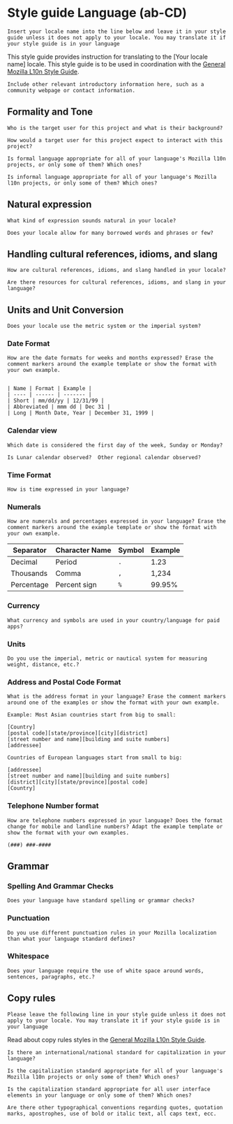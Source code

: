 # Style guide Language (ab-CD)

<!-- toc -->

	Insert your locale name into the line below and leave it in your style guide unless it does not apply to your locale. You may translate it if your style guide is in your language

This style guide provides instruction for translating to the [Your locale name] locale. This style guide is to be used in coordination with the [General Mozilla L10n Style Guide](../mozilla_general/README.md).

	Include other relevant introductory information here, such as a community webpage or contact information.

## Formality and Tone

	Who is the target user for this project and what is their background?

	How would a target user for this project expect to interact with this project?

	Is formal language appropriate for all of your language's Mozilla l10n projects, or only some of them? Which ones?

	Is informal language appropriate for all of your language's Mozilla l10n projects, or only some of them? Which ones?

## Natural expression

	What kind of expression sounds natural in your locale?

	Does your locale allow for many borrowed words and phrases or few?

## Handling cultural references, idioms, and slang

	How are cultural references, idioms, and slang handled in your locale?

	Are there resources for cultural references, idioms, and slang in your language?

## Units and Unit Conversion

	Does your locale use the metric system or the imperial system?

### Date Format

	How are the date formats for weeks and months expressed? Erase the comment markers around the example template or show the format with your own example.


    | Name | Format | Example |
    | ---- | ------ | ------- |
    | Short | mm/dd/yy | 12/31/99 |
    | Abbreviated | mmm dd | Dec 31 |
    | Long | Month Date, Year | December 31, 1999 |

### Calendar view

	Which date is considered the first day of the week, Sunday or Monday?

	Is Lunar calendar observed?  Other regional calendar observed?

### Time Format

	How is time expressed in your language?

### Numerals

	How are numerals and percentages expressed in your language? Erase the comment markers around the example template or show the format with your own example.

| Separator | Character Name | Symbol | Example |
| --------- | -------------- | ------ | ------- |
| Decimal | Period | `.` | 1.23 |
| Thousands | Comma | `,` | 1,234 |
| Percentage | Percent sign | `%` | 99.95% |

### Currency

	What currency and symbols are used in your country/language for paid apps?

### Units

	Do you use the imperial, metric or nautical system for measuring weight, distance, etc.?

### Address and Postal Code Format

	What is the address format in your language? Erase the comment markers around one of the examples or show the format with your own example.

	Example: Most Asian countries start from big to small:

    [Country]
    [postal code][state/province][city][district]
    [street number and name][building and suite numbers]
    [addressee]

	Countries of European languages start from small to big:

    [addressee]
    [street number and name][building and suite numbers]
    [district][city][state/province][postal code]
    [Country]

### Telephone Number format

	How are telephone numbers expressed in your language? Does the format change for mobile and landline numbers? Adapt the example template or show the format with your own examples.

`(###) ###-####`

## Grammar

### Spelling And Grammar Checks

	Does your language have standard spelling or grammar checks?

### Punctuation

	Do you use different punctuation rules in your Mozilla localization than what your language standard defines?

### Whitespace

	Does your language require the use of white space around words, sentences, paragraphs, etc.?

## Copy rules

	Please leave the following line in your style guide unless it does not apply to your locale. You may translate it if your style guide is in your language

Read about copy rules styles in the [General Mozilla L10n Style Guide](mozilla_general/README.md#copy-rules).

	Is there an international/national standard for capitalization in your language?

	Is the capitalization standard appropriate for all of your language's Mozilla l10n projects or only some of them? Which ones?

	Is the capitalization standard appropriate for all user interface elements in your language or only some of them? Which ones?

	Are there other typographical conventions regarding quotes, quotation marks, apostrophes, use of bold or italic text, all caps text, ecc.
